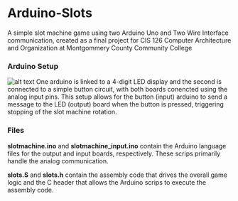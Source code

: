 # Arduino-Slots
A simple slot machine game using two Arduino Uno and Two Wire Interface communication, created as a final project for CIS 126 Computer Architecture and Organization at Montgommery County Community College

### Arduino Setup
![alt text](https://i.imgur.com/wkuCJIH.png "Arduino setup")
One arduino is linked to a 4-digit LED display and the second is connected to a simple button circuit, with both boards conencted using the analog input pins.
This setup allows for the button (input) arduino to send a message to the LED (output) board when the button is pressed, triggering stopping of the slot machine rotation.

### Files
**slotmachine.ino** and **slotmachine_input.ino** contain the Arduino language files for the output and input boards, respectively.  These scrips primarily handle the analog communication.

**slots.S** and **slots.h** contain the assembly code that drives the overall game logic and the C header that allows the Arduino scrips to execute the assembly code.
